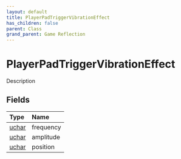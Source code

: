```yaml
---
layout: default
title: PlayerPadTriggerVibrationEffect
has_children: false
parent: Class
grand_parent: Game Reflection
---
```

# PlayerPadTriggerVibrationEffect
Description 

## Fields

| Type | Name |
|:----------|:--------------|
| [uchar](/riftbreaker-wiki/docs/game-reflection/enums/uchar/) | frequency |
| [uchar](/riftbreaker-wiki/docs/game-reflection/enums/uchar/) | amplitude |
| [uchar](/riftbreaker-wiki/docs/game-reflection/enums/uchar/) | position |


